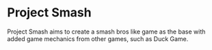 # Project Smash

Project Smash aims to create a smash bros like game as the base with added game mechanics from other games, such as Duck Game.